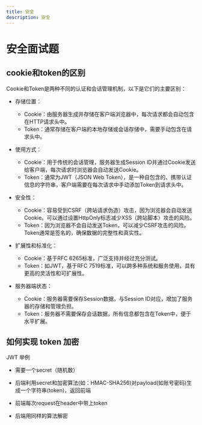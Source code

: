```yaml
---
title: 安全
description: 安全
---
```


# 安全面试题

## cookie和token的区别

Cookie和Token是两种不同的认证和会话管理机制，以下是它们的主要区别：

* 存储位置：

  * Cookie：由服务器生成并存储在客户端浏览器中，每次请求都会自动包含在HTTP请求头中。
  * Token：通常存储在客户端的本地存储或会话存储中，需要手动包含在请求头中。

* 使用方式：

  * Cookie：用于传统的会话管理，服务器生成Session ID并通过Cookie发送给客户端，每次请求时浏览器会自动发送Cookie。
  * Token：通常为JWT（JSON Web Token），是一种自包含的、携带认证信息的字符串，客户端需要在每次请求中手动添加Token到请求头中。

* 安全性：

  * Cookie：容易受到CSRF（跨站请求伪造）攻击，因为浏览器会自动发送Cookie。可以通过设置HttpOnly标志减少XSS（跨站脚本）攻击的风险。
  * Token：因为浏览器不会自动发送Token，可以减少CSRF攻击的风险。Token通常是签名的，确保数据的完整性和真实性。

* 扩展性和标准化：

  * Cookie：基于RFC 6265标准，广泛支持并经过充分测试。
  * Token：如JWT，基于RFC 7519标准，可以跨多种系统和服务使用，具有更高的灵活性和可扩展性。

* 服务器端状态：

  * Cookie：服务器需要保存Session数据，与Session ID对应，增加了服务器的存储和管理负担。
  * Token：服务器不需要保存会话数据，所有信息都包含在Token中，便于水平扩展。

## 如何实现 token 加密

JWT 举例

* 需要一个secret（随机数）

* 后端利用secret和加密算法(如：HMAC-SHA256)对payload(如账号密码)生成一个字符串(token)，返回前端

* 前端每次request在header中带上token

* 后端用同样的算法解密
